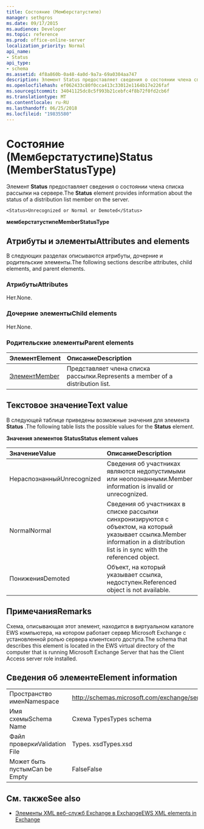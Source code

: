 ```yaml
---
title: Состояние (Мемберстатустипе)
manager: sethgros
ms.date: 09/17/2015
ms.audience: Developer
ms.topic: reference
ms.prod: office-online-server
localization_priority: Normal
api_name:
- Status
api_type:
- schema
ms.assetid: 4f8a860b-0a48-4a0d-9a7a-69a0304aa747
description: Элемент Status предоставляет сведения о состоянии члена списка рассылки на сервере.
ms.openlocfilehash: ef062433c80f0cca413c33012e1164b17e226faf
ms.sourcegitcommit: 34041125dc8c5f993b21cebfc4f8b72f0fd2cb6f
ms.translationtype: MT
ms.contentlocale: ru-RU
ms.lasthandoff: 06/25/2018
ms.locfileid: "19835580"
---
```

# <a name="status-memberstatustype"></a><span data-ttu-id="2fd3b-103">Состояние (Мемберстатустипе)</span><span class="sxs-lookup"><span data-stu-id="2fd3b-103">Status (MemberStatusType)</span></span>

<span data-ttu-id="2fd3b-104">Элемент **Status** предоставляет сведения о состоянии члена списка рассылки на сервере.</span><span class="sxs-lookup"><span data-stu-id="2fd3b-104">The **Status** element provides information about the status of a distribution list member on the server.</span></span> 
  
```
<Status>Unrecognized or Normal or Demoted</Status>
```

 <span data-ttu-id="2fd3b-105">**мемберстатустипе**</span><span class="sxs-lookup"><span data-stu-id="2fd3b-105">**MemberStatusType**</span></span>
## <a name="attributes-and-elements"></a><span data-ttu-id="2fd3b-106">Атрибуты и элементы</span><span class="sxs-lookup"><span data-stu-id="2fd3b-106">Attributes and elements</span></span>

<span data-ttu-id="2fd3b-107">В следующих разделах описываются атрибуты, дочерние и родительские элементы.</span><span class="sxs-lookup"><span data-stu-id="2fd3b-107">The following sections describe attributes, child elements, and parent elements.</span></span>
  
### <a name="attributes"></a><span data-ttu-id="2fd3b-108">Атрибуты</span><span class="sxs-lookup"><span data-stu-id="2fd3b-108">Attributes</span></span>

<span data-ttu-id="2fd3b-109">Нет.</span><span class="sxs-lookup"><span data-stu-id="2fd3b-109">None.</span></span>
  
### <a name="child-elements"></a><span data-ttu-id="2fd3b-110">Дочерние элементы</span><span class="sxs-lookup"><span data-stu-id="2fd3b-110">Child elements</span></span>

<span data-ttu-id="2fd3b-111">Нет.</span><span class="sxs-lookup"><span data-stu-id="2fd3b-111">None.</span></span>
  
### <a name="parent-elements"></a><span data-ttu-id="2fd3b-112">Родительские элементы</span><span class="sxs-lookup"><span data-stu-id="2fd3b-112">Parent elements</span></span>

|<span data-ttu-id="2fd3b-113">**Элемент**</span><span class="sxs-lookup"><span data-stu-id="2fd3b-113">**Element**</span></span>|<span data-ttu-id="2fd3b-114">**Описание**</span><span class="sxs-lookup"><span data-stu-id="2fd3b-114">**Description**</span></span>|
|:-----|:-----|
|[<span data-ttu-id="2fd3b-115">Элемент</span><span class="sxs-lookup"><span data-stu-id="2fd3b-115">Member</span></span>](member-ex15websvcsotherref.md) <br/> |<span data-ttu-id="2fd3b-116">Представляет члена списка рассылки.</span><span class="sxs-lookup"><span data-stu-id="2fd3b-116">Represents a member of a distribution list.</span></span>  <br/> |
   
## <a name="text-value"></a><span data-ttu-id="2fd3b-117">Текстовое значение</span><span class="sxs-lookup"><span data-stu-id="2fd3b-117">Text value</span></span>

<span data-ttu-id="2fd3b-118">В следующей таблице приведены возможные значения для элемента **Status** .</span><span class="sxs-lookup"><span data-stu-id="2fd3b-118">The following table lists the possible values for the **Status** element.</span></span> 
  
<span data-ttu-id="2fd3b-119">**Значения элементов Status**</span><span class="sxs-lookup"><span data-stu-id="2fd3b-119">**Status element values**</span></span>

|<span data-ttu-id="2fd3b-120">**Значение**</span><span class="sxs-lookup"><span data-stu-id="2fd3b-120">**Value**</span></span>|<span data-ttu-id="2fd3b-121">**Описание**</span><span class="sxs-lookup"><span data-stu-id="2fd3b-121">**Description**</span></span>|
|:-----|:-----|
|<span data-ttu-id="2fd3b-122">Нераспознанный</span><span class="sxs-lookup"><span data-stu-id="2fd3b-122">Unrecognized</span></span>  <br/> |<span data-ttu-id="2fd3b-123">Сведения об участниках являются недопустимыми или неопознанными.</span><span class="sxs-lookup"><span data-stu-id="2fd3b-123">Member information is invalid or unrecognized.</span></span>  <br/> |
|<span data-ttu-id="2fd3b-124">Normal</span><span class="sxs-lookup"><span data-stu-id="2fd3b-124">Normal</span></span>  <br/> |<span data-ttu-id="2fd3b-125">Сведения об участниках в списке рассылки синхронизируются с объектом, на который указывает ссылка.</span><span class="sxs-lookup"><span data-stu-id="2fd3b-125">Member information in a distribution list is in sync with the referenced object.</span></span>  <br/> |
|<span data-ttu-id="2fd3b-126">Понижения</span><span class="sxs-lookup"><span data-stu-id="2fd3b-126">Demoted</span></span>  <br/> |<span data-ttu-id="2fd3b-127">Объект, на который указывает ссылка, недоступен.</span><span class="sxs-lookup"><span data-stu-id="2fd3b-127">Referenced object is not available.</span></span>  <br/> |
   
## <a name="remarks"></a><span data-ttu-id="2fd3b-128">Примечания</span><span class="sxs-lookup"><span data-stu-id="2fd3b-128">Remarks</span></span>

<span data-ttu-id="2fd3b-129">Схема, описывающая этот элемент, находится в виртуальном каталоге EWS компьютера, на котором работает сервер Microsoft Exchange с установленной ролью сервера клиентского доступа.</span><span class="sxs-lookup"><span data-stu-id="2fd3b-129">The schema that describes this element is located in the EWS virtual directory of the computer that is running Microsoft Exchange Server that has the Client Access server role installed.</span></span>
  
## <a name="element-information"></a><span data-ttu-id="2fd3b-130">Сведения об элементе</span><span class="sxs-lookup"><span data-stu-id="2fd3b-130">Element information</span></span>

|||
|:-----|:-----|
|<span data-ttu-id="2fd3b-131">Пространство имен</span><span class="sxs-lookup"><span data-stu-id="2fd3b-131">Namespace</span></span>  <br/> |http://schemas.microsoft.com/exchange/services/2006/types  <br/> |
|<span data-ttu-id="2fd3b-132">Имя схемы</span><span class="sxs-lookup"><span data-stu-id="2fd3b-132">Schema Name</span></span>  <br/> |<span data-ttu-id="2fd3b-133">Схема Types</span><span class="sxs-lookup"><span data-stu-id="2fd3b-133">Types schema</span></span>  <br/> |
|<span data-ttu-id="2fd3b-134">Файл проверки</span><span class="sxs-lookup"><span data-stu-id="2fd3b-134">Validation File</span></span>  <br/> |<span data-ttu-id="2fd3b-135">Types. xsd</span><span class="sxs-lookup"><span data-stu-id="2fd3b-135">Types.xsd</span></span>  <br/> |
|<span data-ttu-id="2fd3b-136">Может быть пустым</span><span class="sxs-lookup"><span data-stu-id="2fd3b-136">Can be Empty</span></span>  <br/> |<span data-ttu-id="2fd3b-137">False</span><span class="sxs-lookup"><span data-stu-id="2fd3b-137">False</span></span>  <br/> |
   
## <a name="see-also"></a><span data-ttu-id="2fd3b-138">См. также</span><span class="sxs-lookup"><span data-stu-id="2fd3b-138">See also</span></span>



- [<span data-ttu-id="2fd3b-139">Элементы XML веб-служб Exchange в Exchange</span><span class="sxs-lookup"><span data-stu-id="2fd3b-139">EWS XML elements in Exchange</span></span>](ews-xml-elements-in-exchange.md)

